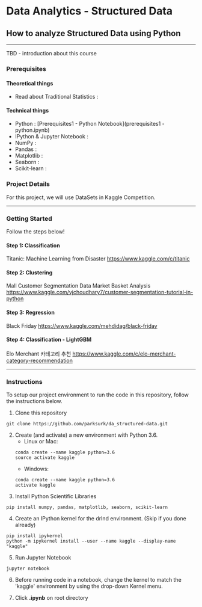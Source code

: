 
# Data Analytics - Structured Data
## How to analyze Structured Data using Python
---
TBD - introduction about this course

### Prerequisites

#### Theoretical things
* Read about Traditional Statistics :  

#### Technical things
* Python : [Prerequisites1 - Python Notebook](prerequisites1 - python.ipynb)
* IPython & Jupyter Notebook :
* NumPy :
* Pandas :
* Matplotlib :
* Seaborn :
* Scikit-learn :

### Project Details
For this project, we will use  DataSets in Kaggle Competition.

---

### Getting Started
Follow the steps below!

#### Step 1: Classification
Titanic: Machine Learning from Disaster
https://www.kaggle.com/c/titanic

#### Step 2: Clustering
Mall Customer Segmentation Data
Market Basket Analysis
https://www.kaggle.com/vjchoudhary7/customer-segmentation-tutorial-in-python

#### Step 3: Regression
Black Friday
https://www.kaggle.com/mehdidag/black-friday


#### Step 4: Classification - LightGBM
Elo Merchant 카테고리 추천
https://www.kaggle.com/c/elo-merchant-category-recommendation

---

### Instructions
To setup our project environment to run the code in this repository, follow the instructions below.

1. Clone this repository
```
git clone https://github.com/parksurk/da_structured-data.git
```
2. Create (and activate) a new environment with Python 3.6.
    * Linux or Mac:
    ```
    conda create --name kaggle python=3.6
    source activate kaggle
    ```
    * Windows:
    ```
    conda create --name kaggle python=3.6
    activate kaggle
    ```
3. Install Python Scientific Libraries
```
pip install numpy, pandas, matplotlib, seaborn, scikit-learn
```
4. Create an IPython kernel for the drlnd environment. (Skip if you done already)
```
pip install ipykernel
python -m ipykernel install --user --name kaggle --display-name "kaggle"
```
5. Run Jupyter Notebook
```
jupyter notebook
```
6. Before running code in a notebook, change the kernel to match the 'kaggle' environment by using the drop-down Kernel menu.

7. Click **.ipynb** on root directory
